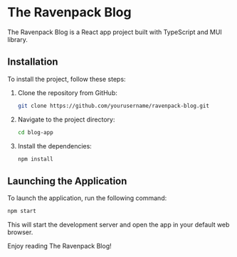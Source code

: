 # The Ravenpack Blog

The Ravenpack Blog is a React app project built with TypeScript and MUI library.

## Installation

To install the project, follow these steps:

1. Clone the repository from GitHub:

   ```bash
   git clone https://github.com/yourusername/ravenpack-blog.git
   ```

2. Navigate to the project directory:

   ```bash
   cd blog-app
   ```

3. Install the dependencies:

   ```bash
   npm install
   ```

## Launching the Application

To launch the application, run the following command:

```bash
npm start
```

This will start the development server and open the app in your default web browser.

Enjoy reading The Ravenpack Blog!

